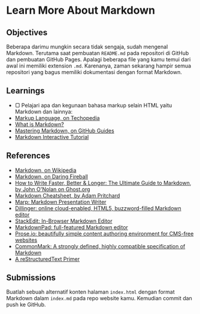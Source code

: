 # Learn More About Markdown

## Objectives

Beberapa darimu mungkin secara tidak sengaja, sudah mengenal Markdown. Terutama saat pembuatan `README.md` pada repositori di GitHub dan pembuatan GitHub Pages. Apalagi beberapa file yang kamu temui dari awal ini memiliki extension `.md`. Karenanya, zaman sekarang hampir semua repositori yang bagus memiliki dokumentasi dengan format Markdown.

## Learnings

 - ▢ Pelajari apa dan kegunaan bahasa markup selain HTML yaitu Markdown dan lainnya:
  - [Markup Language, on Techopedia](https://www.techopedia.com/definition/2668/markup-language)
  - [What is Markdown?](http://whatismarkdown.com)
  - [Mastering Markdown, on GitHub Guides](https://guides.github.com/features/mastering-markdown)
  - [Markdown Interactive Tutorial](http://markdowntutorial.com)

## References

- [Markdown, on Wikipedia](https://en.wikipedia.org/wiki/Markdown)
- [Markdown, on Daring Fireball](https://daringfireball.net/projects/markdown)
- [How to Write Faster, Better & Longer: The Ultimate Guide to Markdown, by John O'Nolan on Ghost.org](https://blog.ghost.org/markdown)
- [Markdown Cheatsheet, by Adam Pritchard](https://github.com/adam-p/markdown-here/wiki/Markdown-Cheatsheet)
- [Marp: Markdown Presentation Writer](https://yhatt.github.io/marp)
- [Dillinger: online cloud-enabled, HTML5, buzzword-filled Markdown editor](http://dillinger.io)
- [StackEdit: In-Browser Markdown Editor](https://stackedit.io)
- [MarkdownPad: full-featured Markdown editor](http://markdownpad.com)
- [Prose.io: beautifully simple content authoring environment for CMS-free websites](http://prose.io)
- [CommonMark: A strongly defined, highly compatible specification of Markdown](http://commonmark.org)
- [A reStructuredText Primer](https://getnikola.com/quickstart.html)

## Submissions

Buatlah sebuah alternatif konten halaman `index.html` dengan format Markdown dalam `index.md` pada repo website kamu. Kemudian commit dan push ke GitHub.
